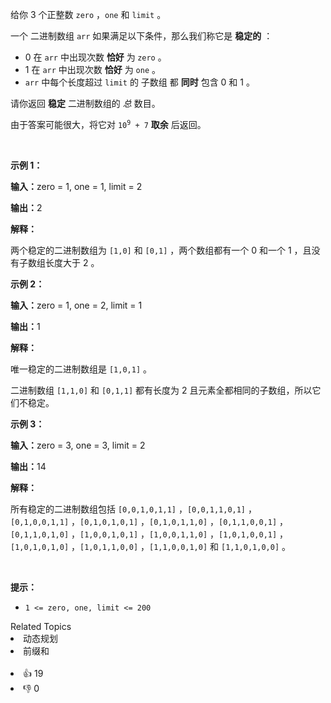<p>给你 3 个正整数&nbsp;<code>zero</code>&nbsp;，<code>one</code>&nbsp;和&nbsp;<code>limit</code>&nbsp;。</p>

<p>一个 <span data-keyword="binary-array">二进制数组</span> <code>arr</code> 如果满足以下条件，那么我们称它是 <strong>稳定的</strong> ：</p>

<ul> 
 <li>0 在&nbsp;<code>arr</code>&nbsp;中出现次数 <strong>恰好</strong>&nbsp;为<strong>&nbsp;</strong><code>zero</code>&nbsp;。</li> 
 <li>1 在&nbsp;<code>arr</code>&nbsp;中出现次数 <strong>恰好</strong>&nbsp;为&nbsp;<code>one</code>&nbsp;。</li> 
 <li><code>arr</code> 中每个长度超过 <code>limit</code>&nbsp;的 <span data-keyword="subarray-nonempty">子数组</span> 都 <strong>同时</strong> 包含 0 和 1 。</li> 
</ul>

<p>请你返回 <strong>稳定</strong>&nbsp;二进制数组的 <em>总</em> 数目。</p>

<p>由于答案可能很大，将它对&nbsp;<code>10<sup>9</sup> + 7</code>&nbsp;<b>取余</b>&nbsp;后返回。</p>

<p>&nbsp;</p>

<p><strong class="example">示例 1：</strong></p>

<div class="example-block"> 
 <p><span class="example-io"><b>输入：</b>zero = 1, one = 1, limit = 2</span></p> 
</div>

<p><span class="example-io"><b>输出：</b>2</span></p>

<p><strong>解释：</strong></p>

<p>两个稳定的二进制数组为&nbsp;<code>[1,0]</code> 和&nbsp;<code>[0,1]</code>&nbsp;，两个数组都有一个 0 和一个 1 ，且没有子数组长度大于 2 。</p>

<p><strong class="example">示例 2：</strong></p>

<div class="example-block"> 
 <p><strong>输入：</strong><span class="example-io">zero = 1, one = 2, limit = 1</span></p> 
</div>

<p><span class="example-io"><b>输出：</b>1</span></p>

<p><strong>解释：</strong></p>

<p>唯一稳定的二进制数组是&nbsp;<code>[1,0,1]</code>&nbsp;。</p>

<p>二进制数组&nbsp;<code>[1,1,0]</code> 和&nbsp;<code>[0,1,1]</code>&nbsp;都有长度为 2 且元素全都相同的子数组，所以它们不稳定。</p>

<p><strong class="example">示例 3：</strong></p>

<div class="example-block"> 
 <p><span class="example-io"><b>输入：</b>zero = 3, one = 3, limit = 2</span></p> 
</div>

<p><span class="example-io"><b>输出：</b>14</span></p>

<p><strong>解释：</strong></p>

<p>所有稳定的二进制数组包括&nbsp;<code>[0,0,1,0,1,1]</code>&nbsp;，<code>[0,0,1,1,0,1]</code>&nbsp;，<code>[0,1,0,0,1,1]</code>&nbsp;，<code>[0,1,0,1,0,1]</code>&nbsp;，<code>[0,1,0,1,1,0]</code>&nbsp;，<code>[0,1,1,0,0,1]</code>&nbsp;，<code>[0,1,1,0,1,0]</code>&nbsp;，<code>[1,0,0,1,0,1]</code>&nbsp;，<code>[1,0,0,1,1,0]</code>&nbsp;，<code>[1,0,1,0,0,1]</code>&nbsp;，<code>[1,0,1,0,1,0]</code>&nbsp;，<code>[1,0,1,1,0,0]</code>&nbsp;，<code>[1,1,0,0,1,0]</code>&nbsp;和&nbsp;<code>[1,1,0,1,0,0]</code>&nbsp;。</p>

<p>&nbsp;</p>

<p><strong>提示：</strong></p>

<ul> 
 <li><code>1 &lt;= zero, one, limit &lt;= 200</code></li> 
</ul>

<div><div>Related Topics</div><div><li>动态规划</li><li>前缀和</li></div></div><br><div><li>👍 19</li><li>👎 0</li></div>